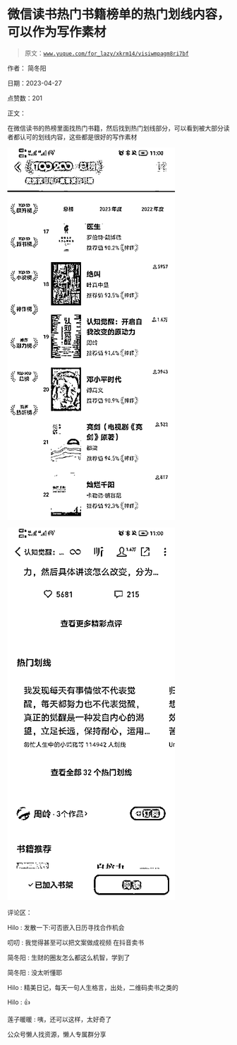 # 微信读书热门书籍榜单的热门划线内容，可以作为写作素材

> 原文：[`www.yuque.com/for_lazy/xkrm14/visiwmpagm8ri7bf`](https://www.yuque.com/for_lazy/xkrm14/visiwmpagm8ri7bf)

作者： 简冬阳

日期：2023-04-27

点赞数：201

正文：

在微信读书的热榜里面找热门书籍，然后找到热门划线部分，可以看到被大部分读者都认可的划线内容，这些都是很好的写作素材

![](img/62409f8fa6b97b5eea01fdc25a6f5bf9.png)  

![](img/52c291155c25bc244797f1f1e1b1faf3.png)  

评论区：

Hilo : 发散一下:可否嵌入日历寻找合作机会

叨叨 : 我觉得甚至可以把文案做成视频 在抖音卖书

简冬阳 : 生财的圈友怎么都这么机智，学到了

简冬阳 : 没太听懂耶

Hilo : 精美日记，每天一句人生格言，出处，二维码卖书之类的

Hilo : 👍

莲子暖暖 : 咦，还可以这样，太好奇了

公众号懒人找资源，懒人专属群分享

